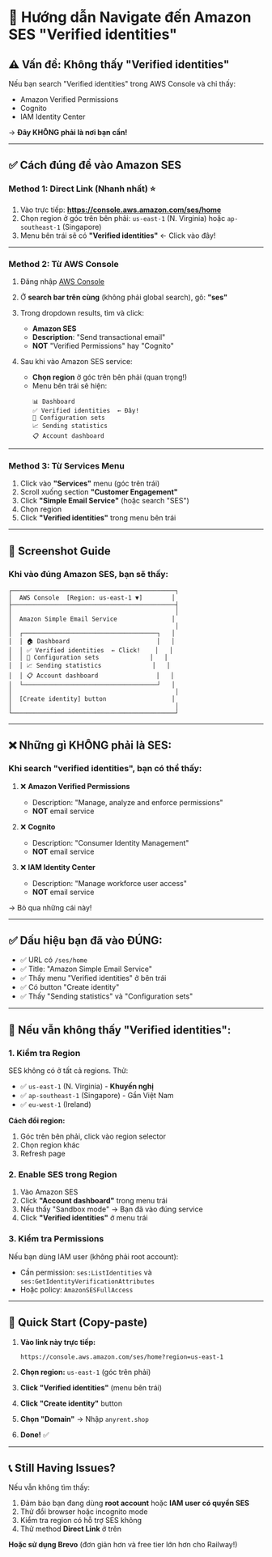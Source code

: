 # 🧭 Hướng dẫn Navigate đến Amazon SES "Verified identities"

## ⚠️ Vấn đề: Không thấy "Verified identities"

Nếu bạn search "Verified identities" trong AWS Console và chỉ thấy:
- Amazon Verified Permissions
- Cognito
- IAM Identity Center

→ **Đây KHÔNG phải là nơi bạn cần!**

---

## ✅ Cách đúng để vào Amazon SES

### **Method 1: Direct Link (Nhanh nhất)** ⭐

1. Vào trực tiếp: **https://console.aws.amazon.com/ses/home**
2. Chọn region ở góc trên bên phải: `us-east-1` (N. Virginia) hoặc `ap-southeast-1` (Singapore)
3. Menu bên trái sẽ có **"Verified identities"** ← Click vào đây!

---

### **Method 2: Từ AWS Console**

1. Đăng nhập [AWS Console](https://console.aws.amazon.com)
2. Ở **search bar trên cùng** (không phải global search), gõ: **"ses"**
3. Trong dropdown results, tìm và click:
   - **Amazon SES** 
   - **Description**: "Send transactional email"
   - **NOT** "Verified Permissions" hay "Cognito"

4. Sau khi vào Amazon SES service:
   - **Chọn region** ở góc trên bên phải (quan trọng!)
   - Menu bên trái sẽ hiện:
     ```
     📊 Dashboard
     ✅ Verified identities  ← Đây!
     📧 Configuration sets
     📈 Sending statistics
     📋 Account dashboard
     ```

---

### **Method 3: Từ Services Menu**

1. Click vào **"Services"** menu (góc trên trái)
2. Scroll xuống section **"Customer Engagement"**
3. Click **"Simple Email Service"** (hoặc search "SES")
4. Chọn region
5. Click **"Verified identities"** trong menu bên trái

---

## 🎯 Screenshot Guide

### Khi vào đúng Amazon SES, bạn sẽ thấy:

```
┌─────────────────────────────────────────────┐
│  AWS Console  [Region: us-east-1 ▼]        │
├─────────────────────────────────────────────┤
│                                             │
│  Amazon Simple Email Service               │
│                                             │
│  ┌─────────────────────────────────────┐   │
│  │ 🏠 Dashboard                        │   │
│  │ ✅ Verified identities  ← Click!    │   │
│  │ 📧 Configuration sets              │   │
│  │ 📈 Sending statistics              │   │
│  │ 📋 Account dashboard                │   │
│  └─────────────────────────────────────┘   │
│                                             │
│  [Create identity] button                  │
│                                             │
└─────────────────────────────────────────────┘
```

---

## ❌ Những gì KHÔNG phải là SES:

### Khi search "verified identities", bạn có thể thấy:

1. ❌ **Amazon Verified Permissions**
   - Description: "Manage, analyze and enforce permissions"
   - **NOT** email service

2. ❌ **Cognito**
   - Description: "Consumer Identity Management"
   - **NOT** email service

3. ❌ **IAM Identity Center**
   - Description: "Manage workforce user access"
   - **NOT** email service

→ Bỏ qua những cái này!

---

## ✅ Dấu hiệu bạn đã vào ĐÚNG:

- ✅ URL có `/ses/home`
- ✅ Title: "Amazon Simple Email Service"
- ✅ Thấy menu "Verified identities" ở bên trái
- ✅ Có button "Create identity"
- ✅ Thấy "Sending statistics" và "Configuration sets"

---

## 🔧 Nếu vẫn không thấy "Verified identities":

### **1. Kiểm tra Region**

SES không có ở tất cả regions. Thử:
- ✅ `us-east-1` (N. Virginia) - **Khuyến nghị**
- ✅ `ap-southeast-1` (Singapore) - Gần Việt Nam
- ✅ `eu-west-1` (Ireland)

**Cách đổi region:**
1. Góc trên bên phải, click vào region selector
2. Chọn region khác
3. Refresh page

### **2. Enable SES trong Region**

1. Vào Amazon SES
2. Click **"Account dashboard"** trong menu trái
3. Nếu thấy "Sandbox mode" → Bạn đã vào đúng service
4. Click **"Verified identities"** ở menu trái

### **3. Kiểm tra Permissions**

Nếu bạn dùng IAM user (không phải root account):
- Cần permission: `ses:ListIdentities` và `ses:GetIdentityVerificationAttributes`
- Hoặc policy: `AmazonSESFullAccess`

---

## 🚀 Quick Start (Copy-paste)

1. **Vào link này trực tiếp:**
   ```
   https://console.aws.amazon.com/ses/home?region=us-east-1
   ```

2. **Chọn region:** `us-east-1` (góc trên phải)

3. **Click "Verified identities"** (menu bên trái)

4. **Click "Create identity"** button

5. **Chọn "Domain"** → Nhập `anyrent.shop`

6. **Done!** ✅

---

## 📞 Still Having Issues?

Nếu vẫn không tìm thấy:
1. Đảm bảo bạn đang dùng **root account** hoặc **IAM user có quyền SES**
2. Thử đổi browser hoặc incognito mode
3. Kiểm tra region có hỗ trợ SES không
4. Thử method **Direct Link** ở trên

**Hoặc sử dụng Brevo** (đơn giản hơn và free tier lớn hơn cho Railway!)

